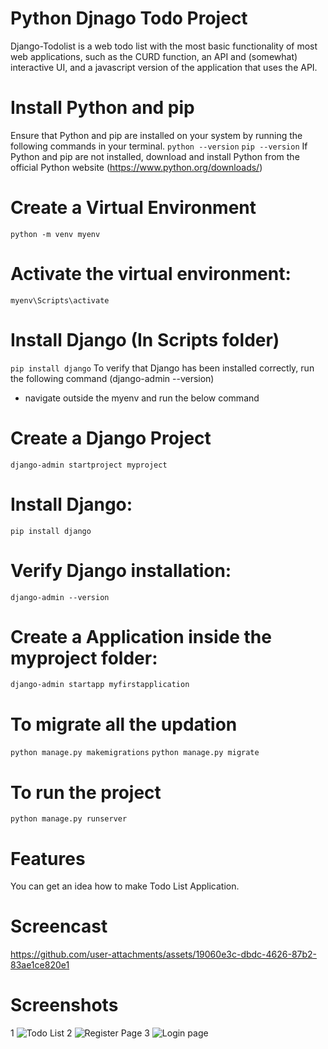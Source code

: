 # Python Djnago Todo Project
Django-Todolist is a web todo list with the most basic functionality of most web applications, such as the CURD function, an API and (somewhat) interactive UI, and a javascript version of the application that uses the API.

# Install Python and pip
Ensure that Python and pip are installed on your system by running the following commands in your terminal.
`python --version`
`pip --version`
If Python and pip are not installed, download and install Python from the official Python website (https://www.python.org/downloads/)

# Create a Virtual Environment
`python -m venv myenv`

# Activate the virtual environment:
`myenv\Scripts\activate`

# Install Django (In Scripts folder)
`pip install django`
To verify that Django has been installed correctly, run the following command (django-admin --version)
- navigate  outside the myenv and run the below command

# Create a Django Project
`django-admin startproject myproject`

# Install Django:
`pip install django`

# Verify Django installation:
`django-admin --version`

# Create a Application inside the myproject folder:
`django-admin startapp myfirstapplication`

# To migrate all the updation
`python manage.py makemigrations`
`python manage.py migrate`

# To run the project
`python manage.py runserver`

# Features
You can get an idea how to make Todo List Application.

# Screencast
https://github.com/user-attachments/assets/19060e3c-dbdc-4626-87b2-83ae1ce820e1

# Screenshots

1
![Todo List](https://github.com/user-attachments/assets/6aafc649-ee88-4d97-be67-23a51cd6cf60)
2
![Register Page](https://github.com/user-attachments/assets/bf4f95d0-c301-4a56-a0b5-a340e798fa02)
3
![Login page](https://github.com/user-attachments/assets/1fb6fbc3-1f66-43fd-a7c6-62e69ca7a4b9)








